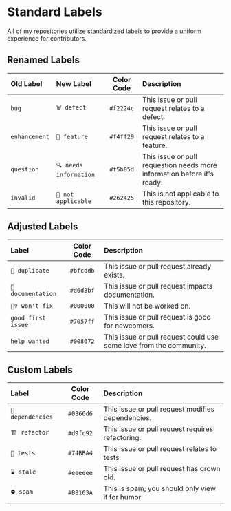 # Standard Labels

All of my repositories utilize standardized labels to provide a uniform experience for contributors.

## Renamed Labels

| Old Label | New Label | Color Code | Description |
| :-------- | :-------- | :--------: | :---------- |
| `bug` | `🗑️ defect` | `#f2224c` | This issue or pull request relates to a defect. |
| `enhancement` | `💎 feature` | `#f4ff29` | This issue or pull request relates to a feature. |
| `question` | `🔍 needs information` | `#f5b85d` | This issue or pull requestion needs more information before it's ready. |
| `invalid` | `🚫 not applicable` | `#262425` | This is not applicable to this repository. |

## Adjusted Labels

| Label | Color Code | Description |
| :---- | :--------: | :---------- |
| `💾 duplicate` | `#bfcddb` | This issue or pull request already exists. |
| `📃 documentation` | `#d6d3bf` | This issue or pull request impacts documentation. |
| `🙅‍♀️ won't fix` | `#000000` | This will not be worked on. |
| `good first issue` | `#7057ff` | This issue or pull request is good for newcomers. |
| `help wanted` | `#008672` | This issue or pull request could use some love from the community. |

## Custom Labels

| Label | Color Code | Description |
| :---- | :--------: | :---------- |
| `🚸 dependencies` | `#0366d6` | This issue or pull request modifies dependencies. |
| `🏗️ refactor` | `#d9fc92` | This issue or pull request requires refactoring. |
| `🧪 tests` | `#74BBA4` | This issue or pull request relates to tests. |
| `⌛ stale` | `#eeeeee` | This issue or pull request has grown old. |
| `⛔ spam` | `#B8163A` | This is spam; you should only view it for humor. |
